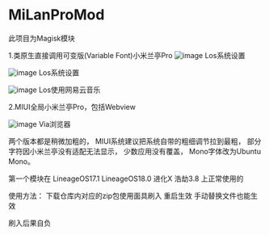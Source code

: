 # MiLanProMod
此项目为Magisk模块

1.类原生直接调用可变版(Variable Font)小米兰亭Pro
![image](https://github.com/Canyang1667/MiLanProMod/blob/main/image/Aosp.png)
Los系统设置

![image](https://github.com/Canyang1667/MiLanProMod/blob/main/image/Aosp_1.png)
Los系统设置

![image](https://github.com/Canyang1667/MiLanProMod/blob/main/image/Aosp_NeteaseMusic.png)
Los使用网易云音乐

2.MIUI全局小米兰亭Pro，包括Webview

![image](https://github.com/Canyang1667/MiLanProMod/blob/main/image/MIUI_WebView.jpg)
Via浏览器

两个版本都是稍微加粗的，
MIUI系统建议把系统自带的粗细调节拉到最粗，
部分字符因小米兰亭没有适配无法显示，
少数应用没有覆盖，
Mono字体改为Ubuntu Mono。

第一个模块在
LineageOS17.1 LineageOS18.0 进化X 浩劫3.8
上正常使用的

使用方法：
下载仓库内对应的zip包使用面具刷入 重启生效
手动替换文件也能生效

刷入后果自负
